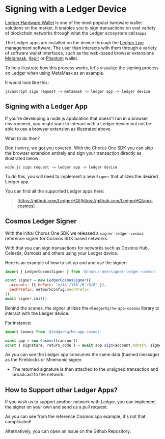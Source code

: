 # Signing with a Ledger Device

[Ledger Hardware Wallet](https://www.ledger.com/) is one of the most popular hardware wallet solutions on the market. It enables you to sign transactions on vast variety of blockchain networks through what the Ledger ecosystem calls`apps`.

The Ledger apps are installed on the device through the [Ledger Live](https://www.ledger.com/ledger-live) management software. The user than interacts with them through a variety of software wallet interfaces, such as the web-based browser extensions [Metamask](https://metamask.io/), [Keplr](https://www.keplr.app/) or [Phantom](https://phantom.app/) wallet.

To help illustrate how this process works, let's visualize the signing process on Ledger when using MetaMask as an example.

It would look like this:

```
javascript sign request -> metamask -> ledger app -> ledger device
```

## Signing with a Ledger App

If you're developing a node.js application that doesn't run in a browser environment, you might want to interact with a Ledger device but not be able to use a browser extension as illustrated above.

What to do then?

Don't worry, we got you covered. With the Chorus One SDK you can skip the browser extension entirely and sign your transaction directly as illustrated below:

```
node.js sign request -> ledger app -> ledger device
```

To do this, you will need to implement a new `Signer` that utilizes the desired Ledger app.

You can find all the supported Ledger apps here:

> [https://github.com/LedgerHQ](https://github.com/LedgerHQ/app-cosmos)

## Cosmos Ledger Signer

With the initial Chorus One SDK we released a `signer-ledger-cosmos` reference signer for Cosmos SDK based networks.

With that you can sign transactions for networks such as Cosmos Hub, Celestia, Osmosis and others using your Ledger device.

Here is an example of how to set up and and use the signer:

```javascript
import { LedgerCosmosSigner } from '@chorus-one/signer-ledger-cosmos'

const signer = new LedgerCosmosSigner({
  accounts: [{ hdPath: "m/44'/118'/0'/0/0" }],
  bechPrefix: networkConfig.bechPrefix
})
await signer.init()
```

Behind the scenes, the signer utilizes the `@ledgerhq/hw-app-cosmos` library to interact with the Ledger device.

For instance:

```javascript
import Cosmos from '@ledgerhq/hw-app-cosmos'

const app = new Cosmos(transport)
const { signature, return_code } = await app.sign(account.hdPath, signerData.message)
```

As you can see the Ledger app consumes the same data (hashed message) as the Fireblocks or Mnemonic signer.

- The returned signature is then attached to the unsigned transaction and broadcast to the network.

## How to Support other Ledger Apps?

If you wish us to support another network with Ledger, you can implement the signer on your own and send us a pull request.

As you can see from the reference Cosmos app example, it's not that complicated!

Alternatively, you can open an issue on the Github Repository.
